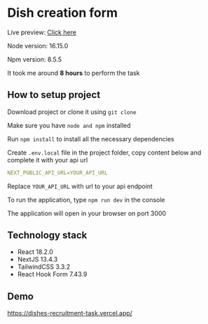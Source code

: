 # Dish creation form

Live preview: [Click here](https://dishes-recruitment-task.vercel.app/)

Node version: 16.15.0

Npm version: 8.5.5

It took me around **8 hours** to perform the task

## How to setup project

Download project or clone it using `git clone`

Make sure you have `node and npm` installed

Run `npm install` to install all the necessary dependencies

Create `.env.local` file in the project folder, copy content below and complete it with your api url

```yaml
NEXT_PUBLIC_API_URL=YOUR_API_URL
```

Replace `YOUR_API_URL` with url to your api endpoint

To run the application, type `npm run dev` in the console

The application will open in your browser on port 3000

## Technology stack

- React 18.2.0
- NextJS 13.4.3
- TailwindCSS 3.3.2
- React Hook Form 7.43.9

## Demo

https://dishes-recruitment-task.vercel.app/

